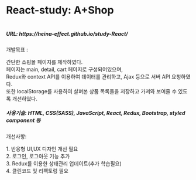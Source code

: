 <h1>React-study: A+Shop<h1>
<div align="center">

</div>

<h5>URL: https://heina-effect.github.io/study-React/</h5>
<p>개발목표 : </p> 간단한 쇼핑몰 페이지를 제작하였다.<br>
 페이지는 main, detail, cart 페이지로 구성되어있으며, <br>
 Redux와 context API를 이용하여 데이터를 관리하고,  Ajax 등으로 서버 API 요청하였다. <br>
  또한 localStorage를 사용하여 살펴본 상품 목록들을 저장하고 가져와 보여줄 수 있도록 개선하였다.<br>
  
 <h5>사용기술: HTML, CSS(SASS), JavaScript, React, Redux, Bootstrap, styled component 등</h5>
  
  <p> 개선사항: </p>
1. 반응형 UI,UX 디자인 개선 필요<br>
2. 로그인, 로그아웃 기능 추가<br>
3. Redux를 이용한 상태관리 업데이트(추가 학습필요)<br>
4. 클린코드 및 리팩토링 필요<br>